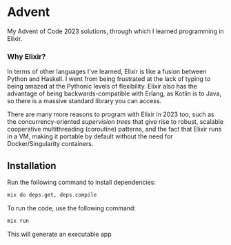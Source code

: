 # Advent

My Advent of Code 2023 solutions, through which I learned programming in Elixir.

### Why Elixir?

In terms of other languages I've learned, Elixir is like a fusion between Python and Haskell. I went from being frustrated at the lack of typing to being amazed at the Pythonic levels of flexibility. Elixir also has the advantage of being backwards-compatible with Erlang, as Kotlin is to Java, so there is a massive standard library you can access. 

There are many more reasons to program with Elixir in 2023 too, such as the concurrency-oriented *supervision trees* that give rise to robust, scalable cooperative multithreading (coroutine) patterns, and the fact that Elixir runs in a VM, making it portable by default without the need for Docker/Singularity containers.

## Installation

Run the following command to install dependencies:
```bash
mix do deps.get, deps.compile
```

To run the code, use the following command:
```bash
mix run
```
This will generate an executable app

